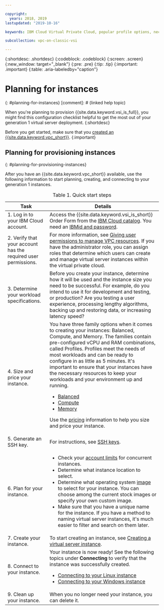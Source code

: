 ```yaml
---

copyright:
  years: 2018, 2019
lastupdated: "2019-10-16"

keywords: IBM Cloud Virtual Private Cloud, popular profile options, necessary resources, planning, virtual servers

subcollection: vpc-on-classic-vsi

---
```


{:shortdesc: .shortdesc}
{:codeblock: .codeblock}
{:screen: .screen}
{:new_window: target="_blank"}
{:pre: .pre}
{:tip: .tip}
{:important: .important}
{:table: .aria-labeledby="caption"}

# Planning for instances
{: #planning-for-instances}
[comment]: # (linked help topic)


When you're planning to provision {{site.data.keyword.vsi_is_full}}, you might find this configuration checklist helpful to get the most out of your generation 1 virtual server deployment.
{:shortdesc}

Before you get started, make sure that you [created an {{site.data.keyword.vpc_short}}](/docs/vpc-on-classic?topic=vpc-on-classic-getting-started).
{:important}

## Planning for provisioning instances
{: #planning-for-provisioning-instances}

After you have an {{site.data.keyword.vpc_short}} available, use the following information to start planning, creating, and connecting to your generation 1 instances.

<table>
   <CAPTION>Table 1. Quick start steps</CAPTION>
   <THEAD>
   <TR>
   <th>Task</th>
   <th>Details</th>
   </TR>
   </THEAD>
   <TBODY>
   <tr>
   <td>1. Log in to your IBM Cloud account.</td>
   <td>Access the {{site.data.keyword.vsi_is_short}} Order Form from the <a href="https://console.bluemix.net/catalog/">IBM Cloud catalog</a>. You need an <a href="docs/account?topic=account-signup">IBMid and password</a>.
   </td>
   </tr>
   <tr>
   <td>2. Verify that your account has the required user permissions.</td>
   <td>For more information, see <a href="/docs/vpc-on-classic-vsi?topic=vpc-on-classic-managing-user-permissions-for-vpc-resources">Giving user permissions to manage VPC resources</a>. If you have the administrator role, you can assign roles that determine which users can create and manage virtual server instances within the virtual private cloud.</td>
   </tr>
   <tr>
   <td>3. Determine your workload specifications.</td>
   <td>Before you create your instance, determine how it will be used and the instance size you need to be successful. For example, do you intend to use it for development and testing, or production? Are you testing a user experience, processing lengthy algorithms, backing up and restoring data, or increasing latency speed?</td>
   </tr>
   <tr>
   <td>4. Size and price your instance.</td>
   <td>You have three family options when it comes to creating your instances: Balanced, Compute, and Memory. The families contain pre-configured vCPU and RAM combinations, called Profiles. Profiles meet the needs of most workloads and can be ready to configure in as little as 5 minutes. It's important to ensure that your instances have the necessary resources to keep your workloads and your environment up and running.
     <ul>
     <li><a href="/docs/vpc-on-classic-vsi?topic=vpc-on-classic-vsi-balanced#balanced">Balanced</a></li>
     <li><a href="/docs/vpc-on-classic-vsi?topic=vpc-on-classic-vsi-compute#compute">Compute</a></li>
     <li><a href="/docs/vpc-on-classic-vsi?topic=vpc-on-classic-vsi-memory#memory">Memory</a></li>
     </ul>
  <p>Use the <a href="/docs/vpc-on-classic?topic=vpc-on-classic-pricing-for-vpc#pricing-for-virtual-servers-for-vpc">pricing</a> information to help you size and price your instance.</p></td>
   </tr>
   <tr>
   <td>5. Generate an SSH key.</td>
   <td> For instructions, see <a href="/docs/vpc-on-classic-vsi?topic=vpc-on-classic-vsi-ssh-keys#ssh-keys">SSH keys</a>.</td>
   </tr>
   <tr>
   <td>6. Plan for your instance.</td>
   <td><ul><li>Check your <a href="/docs/vpc-on-classic-vsi?topic=vpc-on-classic-vsi-faqs#faqs">account limits</a> for concurrent instances.</li>
  <li>Determine what instance location to select.</li>
  <li>Determine what operating system <a href="/docs/vpc-on-classic-vsi?topic=vpc-on-classic-vsi-images#images">image</a> to select for your instance. You can choose among the current stock images or specify your own custom image.</li>
  <li>Make sure that you have a unique name for the instance. If you have a method to naming virtual server instances, it's much easier to filter and search on them later.</li>
   </ul>
   </td>
   </tr>
   <tr>
   <td>7. Create your instance.</td>
   <td>To start creating an instance, see <a href="/docs/vpc-on-classic-vsi?topic=vpc-on-classic-vsi-creating-virtual-servers#creating-virtual-servers">Creating a virtual server instance</a>.</td>
   </tr>
   <tr>
   <td>8. Connect to your instance.</td>
   <td>Your instance is now ready! See the following topics under <b>Connecting</b> to verify that the instance was successfully created.
    <p>
    <ul>
   <li><a href="/docs/vpc-on-classic-vsi?topic=vpc-on-classic-vsi-connecting-to-your-linux-instance#connecting-to-your-linux-instance">Connecting to your Linux instance</a></li>
   <li><a href="/docs/vpc-on-classic-vsi?topic=vpc-on-classic-vsi-connecting-to-your-windows-instance#connecting-to-your-windows-instance">Connecting to your Windows instance</a></li>
   </ul>
   </p>  
   </td>
   </tr>
   <tr>
   <td>9. Clean up your instance.</td>
   <td>When you no longer need your instance, you can delete it. </td>
   </tr>
   </TBODY>
   </table>
